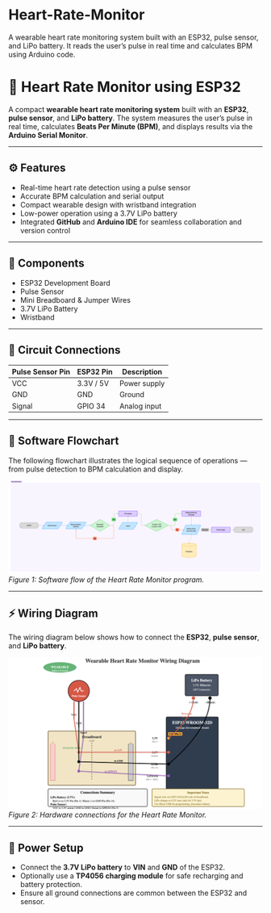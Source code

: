 # Heart-Rate-Monitor
A wearable heart rate monitoring system built with an ESP32, pulse sensor, and LiPo battery. It reads the user’s pulse in real time and calculates BPM using Arduino code.
# 💓 Heart Rate Monitor using ESP32

A compact **wearable heart rate monitoring system** built with an **ESP32**, **pulse sensor**, and **LiPo battery**. The system measures the user’s pulse in real time, calculates **Beats Per Minute (BPM)**, and displays results via the **Arduino Serial Monitor**.

---

## ⚙️ Features
- Real-time heart rate detection using a pulse sensor  
- Accurate BPM calculation and serial output  
- Compact wearable design with wristband integration  
- Low-power operation using a 3.7V LiPo battery  
- Integrated **GitHub** and **Arduino IDE** for seamless collaboration and version control  

---

## 🧰 Components
- ESP32 Development Board  
- Pulse Sensor  
- Mini Breadboard & Jumper Wires  
- 3.7V LiPo Battery  
- Wristband  

---

## 🔌 Circuit Connections

| Pulse Sensor Pin | ESP32 Pin | Description |
|------------------|------------|--------------|
| VCC              | 3.3V / 5V  | Power supply |
| GND              | GND        | Ground |
| Signal           | GPIO 34    | Analog input |

---

## 🧩 Software Flowchart

The following flowchart illustrates the logical sequence of operations — from pulse detection to BPM calculation and display.

![Software Flowchart](images/sw_flow_chart.png)  
*Figure 1: Software flow of the Heart Rate Monitor program.*

---

## ⚡ Wiring Diagram

The wiring diagram below shows how to connect the **ESP32**, **pulse sensor**, and **LiPo battery**.

![Wiring Diagram](images/wiring_diagram.png)  
*Figure 2: Hardware connections for the Heart Rate Monitor.*

---

## 🔋 Power Setup
- Connect the **3.7V LiPo battery** to **VIN** and **GND** of the ESP32.  
- Optionally use a **TP4056 charging module** for safe recharging and battery protection.  
- Ensure all ground connections are common between the ESP32 and sensor.
